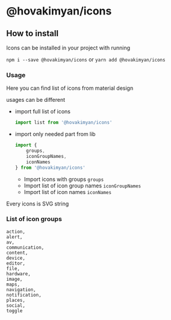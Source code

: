 # @hovakimyan/icons

## How to install

Icons can be installed in your project with running

```npm i --save @hovakimyan/icons``` or  ```yarn add @hovakimyan/icons```

### Usage

Here you can find list of icons from material design

usages can be different

- import full list of icons
    ```javascript
    import list from '@hovakimyan/icons'
    ```
- import only needed part from lib
    ```javascript
    import {
        groups, 
        iconGroupNames, 
        iconNames
    } from '@hovakimyan/icons'
    ```
    - Import icons with groups `groups`
    - Import list of icon group names `iconGroupNames`
    - Import list of icon names `iconNames`
    
Every icons is SVG string 
    
### List of icon groups
```
action,
alert,
av,
communication,
content,
device,
editor,
file,
hardware,
image,
maps,
navigation,
notification,
places,
social,
toggle
```

